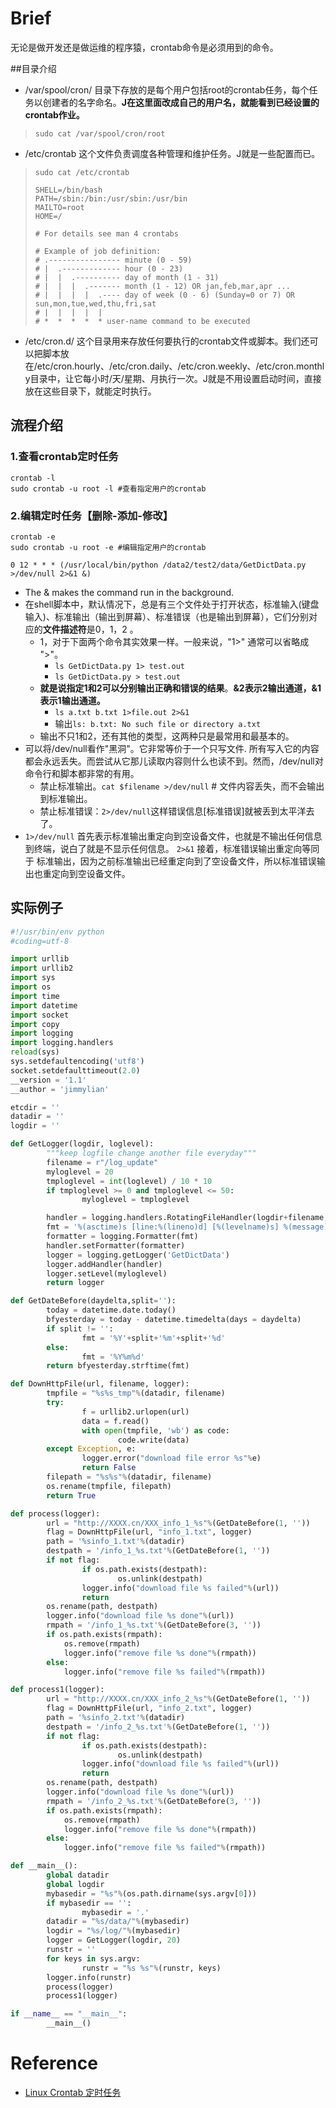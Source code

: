 # Brief

无论是做开发还是做运维的程序猿，crontab命令是必须用到的命令。

##目录介绍

- /var/spool/cron/ 目录下存放的是每个用户包括root的crontab任务，每个任务以创建者的名字命名。**J在这里面改成自己的用户名，就能看到已经设置的crontab作业。**

> ```linux
> sudo cat /var/spool/cron/root
> ```

- /etc/crontab 这个文件负责调度各种管理和维护任务。J就是一些配置而已。

> ```linux
> sudo cat /etc/crontab
> 
> SHELL=/bin/bash
> PATH=/sbin:/bin:/usr/sbin:/usr/bin
> MAILTO=root
> HOME=/
> 
> # For details see man 4 crontabs
> 
> # Example of job definition:
> # .---------------- minute (0 - 59)
> # |  .------------- hour (0 - 23)
> # |  |  .---------- day of month (1 - 31)
> # |  |  |  .------- month (1 - 12) OR jan,feb,mar,apr ...
> # |  |  |  |  .---- day of week (0 - 6) (Sunday=0 or 7) OR sun,mon,tue,wed,thu,fri,sat
> # |  |  |  |  |
> # *  *  *  *  * user-name command to be executed
> ```

- /etc/cron.d/ 这个目录用来存放任何要执行的crontab文件或脚本。我们还可以把脚本放在/etc/cron.hourly、/etc/cron.daily、/etc/cron.weekly、/etc/cron.monthly目录中，让它每小时/天/星期、月执行一次。J就是不用设置启动时间，直接放在这些目录下，就能定时执行。

## 流程介绍

### 1.查看crontab定时任务

```linux
crontab -l
sudo crontab -u root -l #查看指定用户的crontab
```

### 2.编辑定时任务【删除-添加-修改】

```linux
crontab -e
sudo crontab -u root -e #编辑指定用户的crontab
```

```linux
0 12 * * * (/usr/local/bin/python /data2/test2/data/GetDictData.py >/dev/null 2>&1 &)
```

- The & makes the command run in the background.
- 在shell脚本中，默认情况下，总是有三个文件处于打开状态，标准输入(键盘输入)、标准输出（输出到屏幕）、标准错误（也是输出到屏幕），它们分别对应的**文件描述符**是0，1，2 。
  - 1，对于下面两个命令其实效果一样。一般来说，"1>" 通常可以省略成 ">"。
    - `ls GetDictData.py 1> test.out`
    - `ls GetDictData.py > test.out`
  - **就是说指定1和2可以分别输出正确和错误的结果**。**&2表示2输出通道，&1表示1输出通道。**
    - `ls a.txt b.txt 1>file.out 2>&1`
    - 输出`ls: b.txt: No such file or directory
      a.txt`
  - 输出不只1和2，还有其他的类型，这两种只是最常用和最基本的。
- 可以将/dev/null看作"黑洞"。它非常等价于一个只写文件. 所有写入它的内容都会永远丢失。而尝试从它那儿读取内容则什么也读不到。然而，/dev/null对命令行和脚本都非常的有用。
  - 禁止标准输出。`cat $filename >/dev/null`   # 文件内容丢失，而不会输出到标准输出。
  - 禁止标准错误：`2>/dev/null`这样错误信息[标准错误]就被丢到太平洋去了。
- `1>/dev/null` 首先表示标准输出重定向到空设备文件，也就是不输出任何信息到终端，说白了就是不显示任何信息。 
  `2>&1` 接着，标准错误输出重定向等同于 标准输出，因为之前标准输出已经重定向到了空设备文件，所以标准错误输出也重定向到空设备文件。 

## 实际例子

```python
#!/usr/bin/env python
#coding=utf-8

import urllib
import urllib2
import sys
import os
import time
import datetime
import socket
import copy
import logging
import logging.handlers
reload(sys)
sys.setdefaultencoding('utf8')
socket.setdefaulttimeout(2.0)
__version = '1.1'
__author = 'jimmylian'

etcdir = ''
datadir = ''
logdir = ''

def GetLogger(logdir, loglevel):
        """keep logfile change another file everyday"""
        filename = r"/log_update"
        myloglevel = 20
        tmploglevel = int(loglevel) / 10 * 10
        if tmploglevel >= 0 and tmploglevel <= 50:
                myloglevel = tmploglevel

        handler = logging.handlers.RotatingFileHandler(logdir+filename, maxBytes = 20*1024*1024, backupCount = 10)
        fmt = '%(asctime)s [line:%(lineno)d] [%(levelname)s] %(message)s'
        formatter = logging.Formatter(fmt)
        handler.setFormatter(formatter)
        logger = logging.getLogger('GetDictData')
        logger.addHandler(handler)
        logger.setLevel(myloglevel)
        return logger

def GetDateBefore(daydelta,split=''):
        today = datetime.date.today()
        bfyesterday = today - datetime.timedelta(days = daydelta)
        if split != '':
                fmt = '%Y'+split+'%m'+split+'%d'
        else:
                fmt = '%Y%m%d'
        return bfyesterday.strftime(fmt)

def DownHttpFile(url, filename, logger):
        tmpfile = "%s%s_tmp"%(datadir, filename)
        try:
                f = urllib2.urlopen(url)
                data = f.read()
                with open(tmpfile, 'wb') as code:
                        code.write(data)
        except Exception, e:
                logger.error("download file error %s"%e)
                return False
        filepath = "%s%s"%(datadir, filename)
        os.rename(tmpfile, filepath)
        return True

def process(logger):
        url = "http://XXXX.cn/XXX_info_1_%s"%(GetDateBefore(1, ''))
        flag = DownHttpFile(url, "info_1.txt", logger)
        path = '%sinfo_1.txt'%(datadir)
        destpath = '/info_1_%s.txt'%(GetDateBefore(1, ''))
        if not flag:
                if os.path.exists(destpath):
                        os.unlink(destpath)
                logger.info("download file %s failed"%(url))
                return
        os.rename(path, destpath)
        logger.info("download file %s done"%(url))
        rmpath = '/info_1_%s.txt'%(GetDateBefore(3, ''))
        if os.path.exists(rmpath):
            os.remove(rmpath)
            logger.info("remove file %s done"%(rmpath))
        else:
            logger.info("remove file %s failed"%(rmpath))

def process1(logger):
        url = "http://XXXX.cn/XXX_info_2_%s"%(GetDateBefore(1, ''))
        flag = DownHttpFile(url, "info_2.txt", logger)
        path = '%sinfo_2.txt'%(datadir)
        destpath = '/info_2_%s.txt'%(GetDateBefore(1, ''))
        if not flag:
                if os.path.exists(destpath):
                        os.unlink(destpath)
                logger.info("download file %s failed"%(url))
                return
        os.rename(path, destpath)
        logger.info("download file %s done"%(url))
        rmpath = '/info_2_%s.txt'%(GetDateBefore(3, ''))
        if os.path.exists(rmpath):
            os.remove(rmpath)
            logger.info("remove file %s done"%(rmpath))
        else:
            logger.info("remove file %s failed"%(rmpath))

def __main__():
        global datadir
        global logdir
        mybasedir = "%s"%(os.path.dirname(sys.argv[0]))
        if mybasedir == '':
                mybasedir = '.'
        datadir = "%s/data/"%(mybasedir)
        logdir = "%s/log/"%(mybasedir)
        logger = GetLogger(logdir, 20)
        runstr = ''
        for keys in sys.argv:
                runstr = "%s %s"%(runstr, keys)
        logger.info(runstr)
        process(logger)
        process1(logger)

if __name__ == "__main__":
        __main__()
```

# Reference

- [Linux Crontab 定时任务](https://www.runoob.com/w3cnote/linux-crontab-tasks.html )